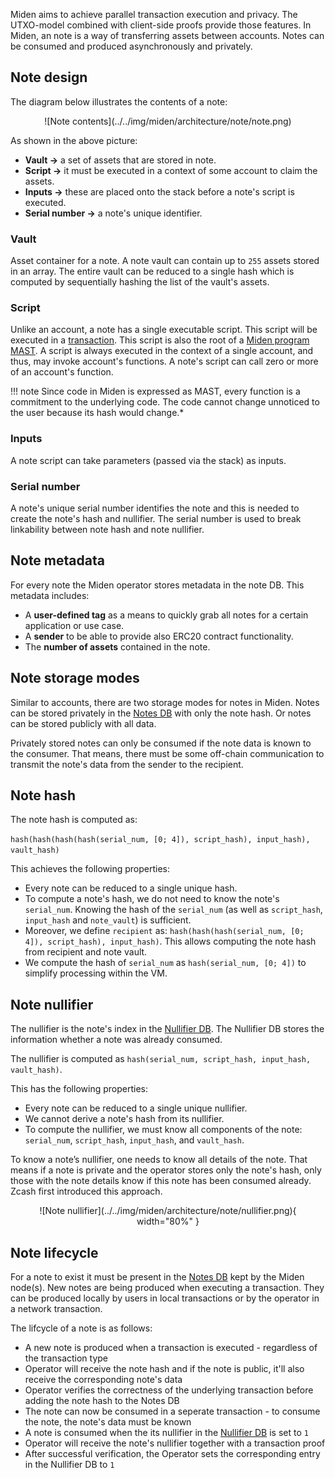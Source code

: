 Miden aims to achieve parallel transaction execution and privacy. The UTXO-model combined with client-side proofs provide those features. In Miden, an note is a way of transferring assets between accounts. Notes can be consumed and produced asynchronously and privately.

## Note design

The diagram below illustrates the contents of a note:

<center>
![Note contents](../../img/miden/architecture/note/note.png)
</center>

As shown in the above picture:

* **Vault &rarr;** a set of assets that are stored in note.
* **Script &rarr;** it must be executed in a context of some account to claim the assets.
* **Inputs &rarr;** these are placed onto the stack before a note's script is executed.
* **Serial number &rarr;** a note's unique identifier.

### Vault

Asset container for a note. A note vault can contain up to `255` assets stored in an array. The entire vault can be reduced to a single hash which is computed by sequentially hashing the list of the vault's assets.

### Script

Unlike an account, a note has a single executable script. This script will be executed in a [transaction](./transactions). This script is also the root of a [Miden program MAST](https://0xpolygonmiden.github.io/miden-vm/user_docs/assembly/main.html). A script is always executed in the context of a single account, and thus, may invoke account's functions. A note's script can call zero or more of an account's function.

!!! note
    Since code in Miden is expressed as MAST, every function is a commitment to the underlying code. The code cannot change unnoticed to the user because its hash would change.*

### Inputs

A note script can take parameters (passed via the stack) as inputs.

### Serial number

A note's unique serial number identifies the note and this is needed to create the note's hash and nullifier. The serial number is used to break linkability between note hash and note nullifier.

## Note metadata

For every note the Miden operator stores metadata in the note DB. This metadata includes:

* A **user-defined tag** as a means to quickly grab all notes for a certain application or use case.
* A **sender** to be able to provide also ERC20 contract functionality.
* The **number of assets** contained in the note.

## Note storage modes

Similar to accounts, there are two storage modes for notes in Miden. Notes can be stored privately in the [Notes DB](./state/#note-database) with only the note hash. Or notes can be stored publicly with all data.

Privately stored notes can only be consumed if the note data is known to the consumer. That means, there must be some off-chain communication to transmit the note's data from the sender to the recipient.

## Note hash

The note hash is computed as:

`hash(hash(hash(hash(serial_num, [0; 4]), script_hash), input_hash), vault_hash)`

This achieves the following properties:

- Every note can be reduced to a single unique hash.
- To compute a note's hash, we do not need to know the note's `serial_num`. Knowing the hash
    of the `serial_num` (as well as `script_hash`, `input_hash` and `note_vault`) is sufficient.
- Moreover, we define `recipient` as: `hash(hash(hash(serial_num, [0; 4]), script_hash), input_hash)`. This allows computing the note hash from recipient and note vault.
- We compute the hash of `serial_num` as `hash(serial_num, [0; 4])` to simplify processing within
the VM.

## Note nullifier

The nullifier is the note's index in the [Nullifier DB](./notes/#note-nullifier). The Nullifier DB stores the information whether a note was already consumed.

The nullifier is computed as `hash(serial_num, script_hash, input_hash, vault_hash)`.

This has the following properties:

- Every note can be reduced to a single unique nullifier.
- We cannot derive a note's hash from its nullifier.
- To compute the nullifier, we must know all components of the note: `serial_num`, `script_hash`, `input_hash`, and `vault_hash`.

To know a note’s nullifier, one needs to know all details of the note. That means if a note is private and the operator stores only the note's hash, only those with the note details know if this note has been consumed already. Zcash first introduced this approach.

<center>
![Note nullifier](../../img/miden/architecture/note/nullifier.png){ width="80%" }
</center>

## Note lifecycle

For a note to exist it must be present in the [Notes DB](./state/#note-database) kept by the Miden node(s). New notes are being produced when executing a transaction. They can be produced locally by users in local transactions or by the operator in a network transaction.

The lifcycle of a note is as follows:

* A new note is produced when a transaction is executed - regardless of the transaction type
* Operator will receive the note hash and if the note is public, it'll also receive the corresponding note's data
* Operator verifies the correctness of the underlying transaction before adding the note hash to the Notes DB
* The note can now be consumed in a seperate transaction - to consume the note, the note's data must be known
* A note is consumed when the its nullifier in the [Nullifier DB](./state/#nullifier-database) is set to `1`
* Operator will receive the note's nullifier together with a transaction proof
* After successful verification, the Operator sets the corresponding entry in the Nullifier DB to `1`
